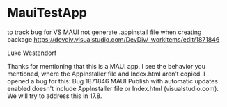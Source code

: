 # MauiTestApp
to track bug for VS MAUI not generate .appinstall file when creating package
https://devdiv.visualstudio.com/DevDiv/_workitems/edit/1871846

Luke Westendorf

Thanks for mentioning that this is a MAUI app.  I see the behavior you mentioned, where the AppInstaller file and Index.html aren’t copied.  I opened a bug for this: Bug 1871846 MAUI Publish with automatic updates enabled doesn't include AppInstaller file or Index.html (visualstudio.com).  We will try to address this in 17.8.
